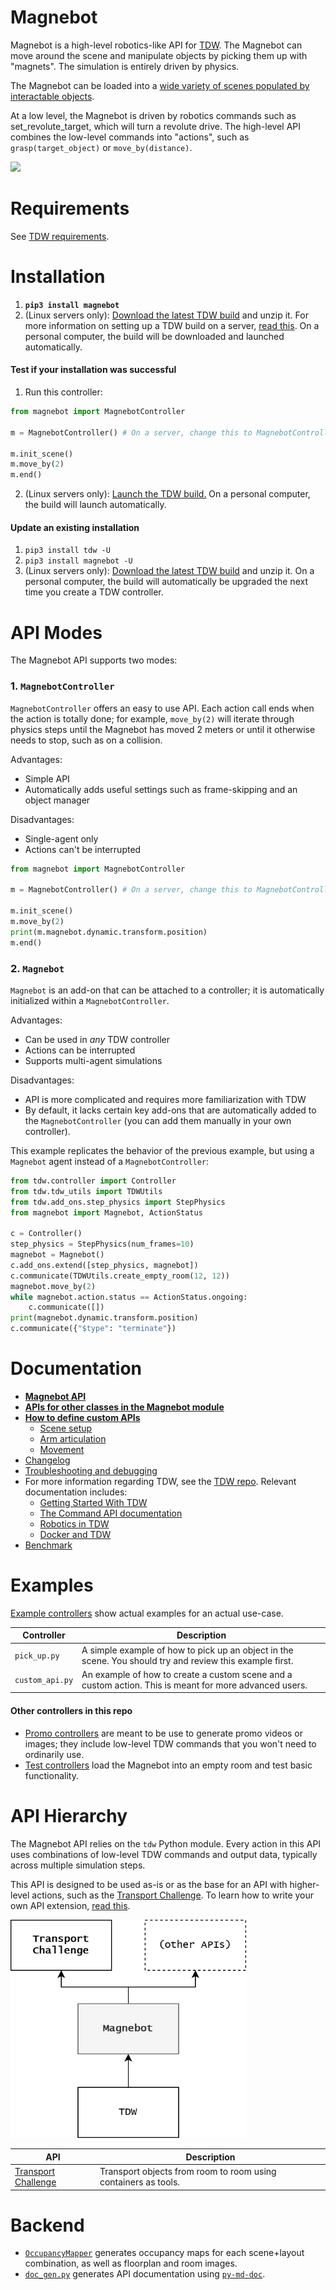 # Magnebot

Magnebot is a high-level robotics-like API for [TDW](https://github.com/threedworld-mit/tdw). The Magnebot can move around the scene and manipulate objects by picking them up with "magnets". The simulation is entirely driven by physics.

The Magnebot can be loaded into a [wide variety of scenes populated by interactable objects](https://github.com/alters-mit/magnebot/tree/main/doc/images/floorplans). 

At a low level, the Magnebot is driven by robotics commands such as set_revolute_target, which will turn a revolute drive. The high-level API combines the low-level commands into "actions", such as `grasp(target_object)` or `move_by(distance)`.

<img src="https://raw.githubusercontent.com/alters-mit/magnebot/main/doc/images/reach_high.gif" />

# Requirements

See [TDW requirements](https://github.com/threedworld-mit/tdw/blob/master/Documentation/lessons/core_concepts/install.md).

# Installation 

1. **`pip3 install magnebot`**
2. (Linux servers only): [Download the latest TDW build](https://github.com/threedworld-mit/tdw/releases/latest) and unzip it. For more information on setting up a TDW build on a server, [read this](https://github.com/threedworld-mit/tdw/blob/master/Documentation/lessons/core_concepts/install.md). On a personal computer, the build will be downloaded and launched automatically.

#### Test if your installation was successful

1. Run this controller:

```python
from magnebot import MagnebotController

m = MagnebotController() # On a server, change this to MagnebotController(launch_build=False)

m.init_scene()
m.move_by(2)
m.end()
```

2. (Linux servers only): [Launch the TDW build.](https://github.com/threedworld-mit/tdw/blob/master/Documentation/lessons/core_concepts/launch_build.md) On a personal computer, the build will launch automatically.

#### Update an existing installation

1. `pip3 install tdw -U`
2. `pip3 install magnebot -U`
3. (Linux servers only): [Download the latest TDW build](https://github.com/threedworld-mit/tdw/releases/latest) and unzip it. On a personal computer, the build will automatically be upgraded the next time you create a TDW controller.

# API Modes

The Magnebot API supports two modes:

### 1. `MagnebotController`

`MagnebotController` offers an easy to use API. Each action call ends when the action is totally done; for example, `move_by(2)` will iterate through physics steps until the Magnebot has moved 2 meters or until it otherwise needs to stop, such as on a collision.

Advantages:

- Simple API
- Automatically adds useful settings such as frame-skipping and an object manager

 Disadvantages: 

- Single-agent only
- Actions can't be interrupted

```python
from magnebot import MagnebotController

m = MagnebotController() # On a server, change this to MagnebotController(launch_build=False)

m.init_scene()
m.move_by(2)
print(m.magnebot.dynamic.transform.position)
m.end()
```

### 2. `Magnebot`

`Magnebot` is an add-on that can be attached to a controller; it is automatically initialized within a `MagnebotController`. 

Advantages:

- Can be used in *any* TDW controller
- Actions can be interrupted
- Supports multi-agent simulations

Disadvantages:

- API is more complicated and requires more familiarization with TDW
- By default, it lacks certain key add-ons that are automatically added to the `MagnebotController` (you can add them manually in your own controller).

This example replicates the behavior of the previous example, but using a `Magnebot` agent instead of a `MagnebotController`:

```python
from tdw.controller import Controller
from tdw.tdw_utils import TDWUtils
from tdw.add_ons.step_physics import StepPhysics
from magnebot import Magnebot, ActionStatus

c = Controller()
step_physics = StepPhysics(num_frames=10)
magnebot = Magnebot()
c.add_ons.extend([step_physics, magnebot])
c.communicate(TDWUtils.create_empty_room(12, 12))
magnebot.move_by(2)
while magnebot.action.status == ActionStatus.ongoing:
    c.communicate([])
print(magnebot.dynamic.transform.position)
c.communicate({"$type": "terminate"})
```

# Documentation

- **[Magnebot API](https://github.com/alters-mit/magnebot/blob/main/doc/api/magnebot_controller.md)**
- [**APIs for other classes in the Magnebot module**](https://github.com/alters-mit/magnebot/tree/main/doc/api)
- **[How to define custom APIs](https://github.com/alters-mit/magnebot/blob/main/doc/custom_apis.md)**
  - [Scene setup](https://github.com/alters-mit/magnebot/blob/main/doc/scene.md)
  - [Arm articulation](https://github.com/alters-mit/magnebot/blob/main/doc/arm_articulation.md)
  - [Movement](https://github.com/alters-mit/magnebot/blob/main/doc/movement.md)
- [Changelog](https://github.com/alters-mit/magnebot/blob/main/doc/changelog.md)
- [Troubleshooting and debugging](https://github.com/alters-mit/magnebot/blob/main/doc/troubleshooting.md)
- For more information regarding TDW, see the [TDW repo](https://github.com/threedworld-mit/tdw/). Relevant documentation includes:
  - [Getting Started With TDW](https://github.com/threedworld-mit/tdw/blob/master/Documentation/getting_started.md) 
  - [The Command API documentation](https://github.com/threedworld-mit/tdw/blob/master/Documentation/api/command_api.md)
  - [Robotics in TDW](https://github.com/threedworld-mit/tdw/blob/master/Documentation/misc_frontend/robots.md)
  - [Docker and TDW](https://github.com/threedworld-mit/tdw/blob/master/Documentation/Docker/docker.md)
- [Benchmark](https://github.com/alters-mit/magnebot/blob/main/doc/benchmark.md)

# Examples

[Example controllers](https://github.com/alters-mit/magnebot/tree/main/controllers/examples) show actual examples for an actual use-case.

| Controller      | Description                                                  |
| --------------- | ------------------------------------------------------------ |
| `pick_up.py`    | A simple example of how to pick up an object in the scene. You should try and review this example first. |
| `custom_api.py` | An example of how to create a custom scene and a custom action. This is meant for more advanced users. |

#### Other controllers in this repo

- [Promo controllers](https://github.com/alters-mit/magnebot/tree/main/controllers/promos) are meant to be use to generate promo videos or images; they include low-level TDW commands that you won't need to ordinarily use.
- [Test controllers](https://github.com/alters-mit/magnebot/tree/main/controllers/tests) load the Magnebot into an empty room and test basic functionality.

# API Hierarchy

The Magnebot API relies on the `tdw` Python module.  Every action in this API uses combinations of low-level TDW commands and output data, typically across multiple simulation steps.

This API is designed to be used as-is or as the base for an API with higher-level actions, such as the [Transport Challenge](https://github.com/alters-mit/transport_challenge). To learn how to write your own API extension, [read this](https://github.com/alters-mit/magnebot/blob/main/doc/custom_apis.md).

<img src="https://raw.githubusercontent.com/alters-mit/magnebot/main/doc/images/api_hierarchy.png" style="zoom:67%;" />

| API                                                          | Description                                                  |
| ------------------------------------------------------------ | ------------------------------------------------------------ |
| [Transport Challenge](https://github.com/alters-mit/transport_challenge) | Transport objects from room to room using containers as tools. |

# Backend

- [`OccupancyMapper`](https://github.com/alters-mit/magnebot/blob/main/util/occupancy_mapper.py) generates occupancy maps for each scene+layout combination, as well as floorplan and room images.
- [`doc_gen.py`](https://github.com/alters-mit/magnebot/blob/main/util/doc_gen.py) generates API documentation using [`py-md-doc`](https://pypi.org/project/py-md-doc/).
